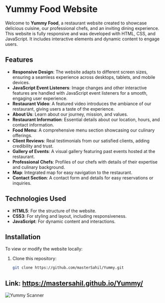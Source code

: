 # Yummy Food Website

Welcome to **Yummy Food**, a restaurant website created to showcase delicious cuisine, our professional chefs, and an inviting dining experience. This website is fully responsive and was developed with HTML, CSS, and JavaScript. It includes interactive elements and dynamic content to engage users.

## Features

- **Responsive Design**: The website adapts to different screen sizes, ensuring a seamless experience across desktops, tablets, and mobile devices.
- **JavaScript Event Listeners**: Image changes and other interactive features are handled with JavaScript event listeners for a smooth, engaging user experience.
- **Restaurant Video**: A featured video introduces the ambiance of our restaurant, giving users a taste of the experience.
- **About Us**: Learn about our journey, mission, and values.
- **Restaurant Information**: Essential details about our location, hours, and contact information.
- **Food Menu**: A comprehensive menu section showcasing our culinary offerings.
- **Client Reviews**: Real testimonials from our satisfied clients, adding credibility and trust.
- **Gallery of Events**: A visual gallery featuring past events hosted at the restaurant.
- **Professional Chefs**: Profiles of our chefs with details of their expertise and culinary background.
- **Map**: Integrated map for easy navigation to the restaurant.
- **Contact Section**: A contact form and details for easy reservations or inquiries.

## Technologies Used

- **HTML5**: For the structure of the website.
- **CSS3**: For styling and layout, including responsiveness.
- **JavaScript**: For dynamic content and interactions.
  
## Installation

To view or modify the website locally:
1. Clone this repository:
   ```bash
   git clone https://github.com/masterSahil/Yummy.git

## Link: https://mastersahil.github.io/Yummy/

![Yummy Scanner](https://github.com/user-attachments/assets/11558487-6b5e-4c06-a26d-1d5898cb39dd)
